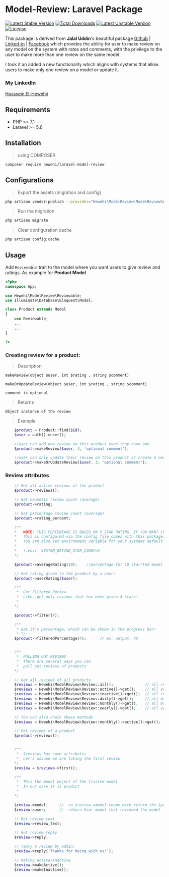 # Model-Review: Laravel Package
[![Latest Stable Version](https://poser.pugx.org/dgvai/laravel-user-review/v/stable)](https://packagist.org/packages/hewehi/laravel-model-review)
[![Total Downloads](https://poser.pugx.org/dgvai/laravel-user-review/downloads)](https://packagist.org/packages/hewehi/laravel-model-review)
[![Latest Unstable Version](https://poser.pugx.org/dgvai/laravel-user-review/v/unstable)](https://packagist.org/packages/hewehi/laravel-model-review)
[![License](https://poser.pugx.org/dgvai/laravel-user-review/license)](https://packagist.org/packages/hewehi/laravel-model-review)

This package is derived from **Jalal Uddin**'s beautiful package [Github](https://github.com/dgvai-git) | [Linked-in](https://linkedin.com/in/dgvai) | [Facebook](https://facebook.com/dgvai.hridoy)
which provides the ability for user to make review on any model on the system with rates and comments,
with the privilege to the user to make more than one review on the same model.

I took it an added a new functionality which aligns with systems that allow users to make only one review on a model or update it.

### My LinkedIn
[Husssein El-Hewehii](https://www.linkedin.com/in/hussein-el-hewehii-768b5a113/)

## Requirements
<ul>
<li>PHP >= 7.1</li>
<li>Laravel >= 5.6</li>
</ul>

## Installation
> using COMPOSER

``` bash
composer require hewehi/laravel-model-review
```

## Configurations
> Export the assets (migration and config)

``` bash
php artisan vendor:publish --provider="Hewehi\ModelReview\ModelReviewServiceProvider"
```


> Run the migration

``` bash
php artisan migrate
```

> Clear configuration cache

``` bash
php artisan config:cache
```

## Usage
Add ``Reviewable`` trait to the model where you want users to give review and ratings. As example for **Product Model** 

```php
<?php 
namespace App;

use Hewehi\ModelReview\Reviewable;
use Illuminate\Database\Eloquent\Model;

class Product extends Model
{
    use Reviewable;
    ...
    ...
}

?>
```

### Creating review for a product:
> Description

``makeReview(object $user, int $rating , string $comment)``

``makeOrUpdateReview(object $user, int $rating , string $comment)``

``comment is optional``

> Returns

``Object instance of the review``

> Example

```php
    $product = Product::find($id);
    $user = auth()->user();

    //user can add new review on this product even they have one
    $product->makeReview($user, 3, 'optional comment');

    //user can only update their review on this product or create a new one if they don't have any reviews yet
    $product->makeOrUpdateReview($user, 3, 'optional comment');
```

### Review attributes
```php
    // Get all active reviews of the product
    $product->reviews();

    // Get neumetic review count (average)
    $product->rating;

    // Get percentage review count (average)
    $product->rating_percent;

    /**
    *   NOTE: THIS PERCENTAGE IS BASED ON 5 STAR RATING, IF YOU WANT CUSTOM STAR, USE BELLOW
    *   This is configured via the config file comes with this package: user-review.php
    *   You can also set environment variable for your systems default star count
    *
    *   (.env)  SYSTEM_RATING_STAR_COUNT=5 
    */

    $product->averageRating(10);    //percentage for 10 starrted model

    // Get rating given to the product by a user:
    $product->userRating($user);

    /**
     *  Get Filtered Review
     *  Like, get only reviews that has been given 4 stars!
     * 
    */

    $product->filter(4);

    /**
     * Get it's percentage, which can be shown in the progress bar!
     * */ 
    $product->filteredPercentage(4);      // ex: output: 75 


    /**
     *  PULLING OUT REVIEWS
     *  There are several ways you can
     *  pull out reviews of products
    */

    // Get all reviews of all products
    $reviews = Hewehi\ModelReview\Review::all();              // all reviews
    $reviews = Hewehi\ModelReview\Review::active()->get();    // all active reviews
    $reviews = Hewehi\ModelReview\Review::inactive()->get();  // all inactive reviews
    $reviews = Hewehi\ModelReview\Review::daily()->get();     // all daily reviews
    $reviews = Hewehi\ModelReview\Review::monthly()->get();   // all monthly reviews
    $reviews = Hewehi\ModelReview\Review::yearly()->get();    // all yearly reviews

    // You can also chain these methods
    $reviews = Hewehi\ModelReview\Review::monthly()->active()->get();  // get aa monthly active reviews

    // Get reviews of a product
    $product->reviews();


    /**
     *  $reviews has some attributes
     *  Let's assume we are taking the first review
    */
    $review = $reviews->first();

    /**
     *  This the model object of the traited model
     *  In our case it is product
     * 
    */

    $review->model;     //  so $review->model->name with return the $product->name
    $review->user;      //  return User model that reviewed the model

    // Get review text
    $review->review_text;

    // Get review reply
    $review->reply;

    // reply a review by admin:
    $review->reply('Thanks for being with us!');

    // making active/inactive
    $review->makeActive();
    $review->makeInactive();

```



